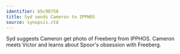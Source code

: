 ```yaml
---
identifier: b5c98758
title: Syd sends Cameron to IPPHOS
source: synopsis.ctd 
---
```

Syd suggests Cameron get photo of Freeberg from IPPHOS. Cameron meets
Victor and learns about Spoor's obsession with Freeberg.
